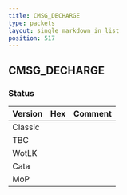 ```yaml
---
title: CMSG_DECHARGE
type: packets
layout: single_markdown_in_list
position: 517
---
```


## CMSG_DECHARGE

### Status

Version | Hex | Comment
---------- | ---------- | ---------- 
Classic |  |  
TBC |  |  
WotLK |  |  
Cata |  |  
MoP |  |  